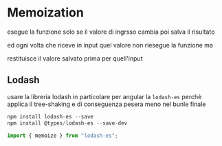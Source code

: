 # Memoization

esegue la funzione solo se il valore di ingrsso cambia poi salva il risultato

ed ogni volta che riceve in input quel valore non riesegue la funzione ma

restituisce il valore salvato prima per quell'input

## Lodash

usare la libreria lodash in particolare per angular la `lodash-es`  perchè applica il tree-shaking e di conseguenza pesera meno nel bunle finale

```typescript
npm install lodash-es --save
npm install @types/lodash-es --save-dev
```

```typescript
import { memoize } from "lodash-es";
```


